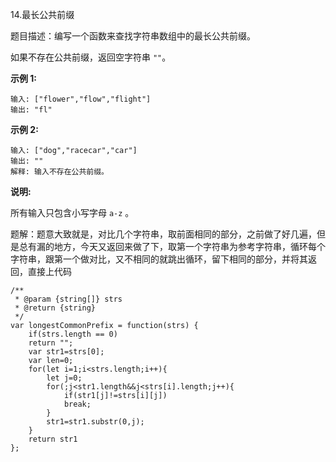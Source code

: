 14.最长公共前缀

题目描述：编写一个函数来查找字符串数组中的最长公共前缀。

如果不存在公共前缀，返回空字符串 `""`。

**示例 1:**

```
输入: ["flower","flow","flight"]
输出: "fl"
```

**示例 2:**

```
输入: ["dog","racecar","car"]
输出: ""
解释: 输入不存在公共前缀。
```

**说明:**

所有输入只包含小写字母 `a-z` 。

题解：题意大致就是，对比几个字符串，取前面相同的部分，之前做了好几遍，但是总有漏的地方，今天又返回来做了下，取第一个字符串为参考字符串，循环每个字符串，跟第一个做对比，又不相同的就跳出循环，留下相同的部分，并将其返回，直接上代码

```
/**
 * @param {string[]} strs
 * @return {string}
 */
var longestCommonPrefix = function(strs) {
    if(strs.length == 0)
    return "";
	var str1=strs[0];
    var len=0;
    for(let i=1;i<strs.length;i++){
        let j=0;
        for(;j<str1.length&&j<strs[i].length;j++){
            if(str1[j]!=strs[i][j])
            break;
        }
        str1=str1.substr(0,j);
    }
    return str1
};
```

